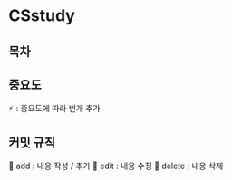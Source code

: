 # CSstudy

## 목차

## 중요도

⚡ : 중요도에 따라 번개 추가

## 커밋 규칙

🐬 add : 내용 작성 / 추가
🌌 edit : 내용 수정
🦕 delete : 내용 삭제
